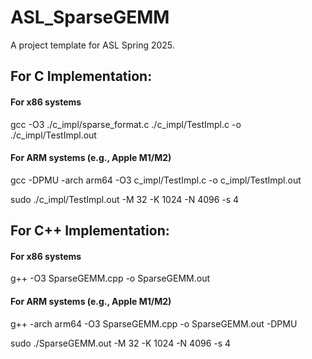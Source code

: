# ASL_SparseGEMM

A project template for ASL Spring 2025.

## For C Implementation:

#### For x86 systems

gcc -O3 ./c_impl/sparse_format.c ./c_impl/TestImpl.c -o ./c_impl/TestImpl.out

#### For ARM systems (e.g., Apple M1/M2)

gcc -DPMU -arch arm64 -O3 c_impl/TestImpl.c -o c_impl/TestImpl.out

sudo ./c_impl/TestImpl.out -M 32 -K 1024 -N 4096 -s 4

## For C++ Implementation:

#### For x86 systems

g++ -O3 SparseGEMM.cpp -o SparseGEMM.out

#### For ARM systems (e.g., Apple M1/M2)

g++ -arch arm64 -O3 SparseGEMM.cpp -o SparseGEMM.out -DPMU

sudo ./SparseGEMM.out -M 32 -K 1024 -N 4096 -s 4